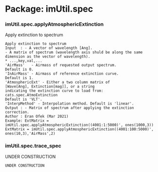 # Package: imUtil.spec


### imUtil.spec.applyAtmosphericExtinction

Apply extinction to spectrum


    
    Apply extinction to spectrum  
    Input  : - A vector of wavelength [Ang].  
    - A matrix of spectrum (wavelength axis shuld be along the same  
    dimension as the vector of wavelength).  
    * ...,key,val,...  
    'AirMass'   - Airmass of requested output spectrum.  
    Default is 0.  
    'InAirMass' - Airmass of reference extinction curve.  
    Default is 1.  
    'AtmosphericExt' - Either a two column matrix of  
    [Wave[Ang], Extinction[mag]], or a string  
    indicating the extinction curve to load from:  
    cats.spec.AtmoExtinction  
    Default is 'VLT'.  
    'InterpMethod' - Interpolation method. Default is 'linear'.  
    Output : - Matrix of spectrum after applying the extinction correction.  
    Author : Eran Ofek (Mar 2021)  
    Example: ExtMatrix = imUtil.spec.applyAtmosphericExtinction((4001:1:5000)', ones(1000,3))  
    ExtMatrix = imUtil.spec.applyAtmosphericExtinction((4001:100:5000)', ones(10,3),'AirMass',2)  
      
### imUtil.spec.trace_spec

UNDER CONSTRUCTION


    
    UNDER CONSTRUCTION  
      
